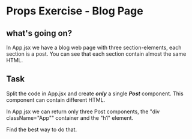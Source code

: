 # Props Exercise - Blog Page

## what's going on?

In App.jsx we have a blog web page with three section-elements, each section is a post.
You can see that each section contain almost the same HTML.

## Task

Split the code in App.jsx and create **_only_** a single **_Post_** component.
This component can contain different HTML.

In App.jsx we can return only three Post components, the "div className="App"" container and the "h1" element.


Find the best way to do that.
